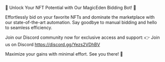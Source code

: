 🚀 Unlock Your NFT Potential with Our MagicEden Bidding Bot! 🚀

Effortlessly bid on your favorite NFTs and dominate the marketplace with our state-of-the-art automation. Say goodbye to manual bidding and hello to seamless efficiency.

Join our Discord community now for exclusive access and support: 👉 Join us on Discord https://discord.gg/Yezs2VDhBV

Maximize your gains with minimal effort. See you there! 💎
